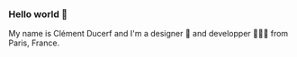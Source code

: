### Hello world 👋

My name is Clément Ducerf and I'm a designer 🎨 and developper 👨🏻‍💻 from Paris, France.
